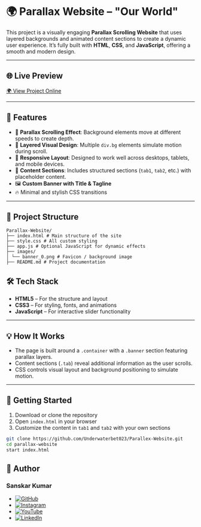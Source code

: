 # 🌍 Parallax Website – "Our World"

This project is a visually engaging **Parallax Scrolling Website** that uses layered backgrounds and animated content sections to create a dynamic user experience. It’s fully built with **HTML**, **CSS**, and **JavaScript**, offering a smooth and modern design.

---

## 🌐 Live Preview

[🌍 View Project Online](https://underwaterbet023.github.io/Parallex-Website/)

---

## 🧩 Features

- 🎢 **Parallax Scrolling Effect**: Background elements move at different speeds to create depth.
- 🎨 **Layered Visual Design**: Multiple `div.bg` elements simulate motion during scroll.
- 📱 **Responsive Layout**: Designed to work well across desktops, tablets, and mobile devices.
- 📝 **Content Sections**: Includes structured sections (`tab1`, `tab2`, etc.) with placeholder content.
- 🖼️ **Custom Banner with Title & Tagline**
- 🔥 Minimal and stylish CSS transitions

---

## 📁 Project Structure
```plaintext
Parallax-Website/
├── index.html # Main structure of the site
├── style.css # All custom styling
├── app.js # Optional JavaScript for dynamic effects
├── images/
│ └── banner_0.png # Favicon / background image
├── README.md # Project documentation

```

## 🛠️ Tech Stack

- **HTML5** – For the structure and layout
- **CSS3** – For styling, fonts, and animations
- **JavaScript** – For interactive slider functionality



---

## 💡 How It Works

- The page is built around a `.container` with a `.banner` section featuring parallax layers.
- Content sections (`.tab`) reveal additional information as the user scrolls.
- CSS controls visual layout and background positioning to simulate motion.

---

## 🚀 Getting Started

1. Download or clone the repository
2. Open `index.html` in your browser
3. Customize the content in `tab1` and `tab2` with your own sections

```bash
git clone https://github.com/Underwaterbet023/Parallex-Website.git
cd parallax-website
start index.html

```

## 👤 Author
### Sanskar Kumar

- [![GitHub](https://img.shields.io/badge/GitHub-Underwaterbet023-181717?style=flat&logo=github)](https://github.com/Underwaterbet023)
- [![Instagram](https://img.shields.io/badge/Instagram-mainhoonsanskar-E4405F?style=flat&logo=instagram)]([https://www.instagram.com/mainhoonsanskar](https://www.instagram.com/mainhoonsanskar))
- [![YouTube](https://img.shields.io/badge/YouTube-SanskarKumar--i1s-FF0000?style=flat&logo=youtube)](https://www.youtube.com/@SanskarKumar-i1s)
- [![LinkedIn](https://img.shields.io/badge/LinkedIn-Sanskar%20Kumar-0077B5?style=flat&logo=linkedin)](https://www.linkedin.com/in/sanskar-kumar-65162a2b5/)

